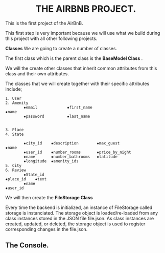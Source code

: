 <h1 align="center">THE AIRBNB PROJECT.</h1>
This is the first project of the AirBnB.

This first step is very important because we will use what we build during this project with all other following projects.

**Classes**
We are going to create a number of classes.

The first class which is the parent class is the **BaseModel Class** .

We will the create other classes that inherit common attributes from this class and their own attributes.

The classes that we will create together with their specific attributes include; 

    1. User                                                               2. Amenity       
            ✹email             ✹first_name                                      ✹name           
            ✹password          ✹last_name
                       

    3. Place                                                              4. State
    
            ✹city_id    ✹description        ✹max_guest                         ✹name                 
            ✹user_id    ✹number_rooms       ✹price_by_night               
            ✹name       ✹number_bathrooms   ✹latitude
            ✹longitude  ✹amenity_ids    
    5. City                                                               6. Review
            ✹State_id                                                           ✹place_id    ✹text
            ✹name                                                               ✹user_id
            
 
 We will then create the **FileStorage Class** 
 
Every time the backend is initialized, an instance of FileStorage called storage is instanciated. The storage object is loaded/re-loaded from any class instances stored in the JSON file file.json. As class instances are created, updated, or deleted, the storage object is used to register corresponding changes in the file.json.
  
 <h2>The Console.</h2> 
  
  
  
   
  
         
         
     
         
         
 
